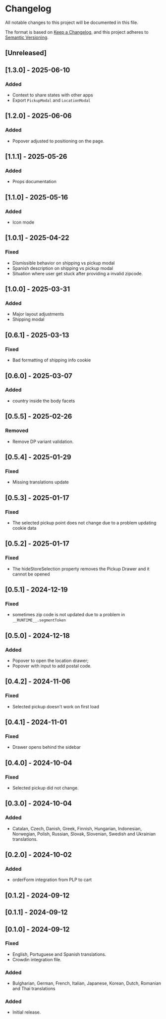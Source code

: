 # Changelog

All notable changes to this project will be documented in this file.

The format is based on [Keep a Changelog](https://keepachangelog.com/en/1.0.0/),
and this project adheres to [Semantic Versioning](https://semver.org/spec/v2.0.0.html).

## [Unreleased]

## [1.3.0] - 2025-06-10

### Added

- Context to share states with other apps
- Export `PickupModal` and `LocationModal`

## [1.2.0] - 2025-06-06

### Added

- Popover adjusted to positioning on the page.

## [1.1.1] - 2025-05-26

### Added

- Props documentation

## [1.1.0] - 2025-05-16

### Added

- Icon mode

## [1.0.1] - 2025-04-22

### Fixed

- Dismissible behavior on shipping vs pickup modal
- Spanish description on shipping vs pickup modal
- Situation where user get stuck after providing a invalid zipcode.

## [1.0.0] - 2025-03-31

### Added

- Major layout adjustments
- Shipping modal

## [0.6.1] - 2025-03-13

### Fixed

- Bad formatting of shipping info cookie

## [0.6.0] - 2025-03-07

### Added

- country inside the body facets

## [0.5.5] - 2025-02-26

### Removed

- Remove DP variant validation.

## [0.5.4] - 2025-01-29

### Fixed

- Missing translations update

## [0.5.3] - 2025-01-17

### Fixed

- The selected pickup point does not change due to a problem updating cookie data

## [0.5.2] - 2025-01-17

### Fixed

- The hideStoreSelection property removes the Pickup Drawer and it cannot be opened

## [0.5.1] - 2024-12-19

### Fixed

- sometimes zip code is not updated due to a problem in `__RUNTIME__.segmentToken`

## [0.5.0] - 2024-12-18

### Added

- Popover to open the location drawer;
- Popover with input to add postal code.

## [0.4.2] - 2024-11-06

### Fixed

- Selected pickup doesn't work on first load

## [0.4.1] - 2024-11-01

### Fixed

- Drawer opens behind the sidebar

## [0.4.0] - 2024-10-04

### Fixed

- Selected pickup did not change.

## [0.3.0] - 2024-10-04

### Added

- Catalan, Czech, Danish, Greek, Finnish, Hungarian, Indonesian, Norwegian, Polish, Russian, Slovak, Slovenian, Swedish and Ukrainian translations.

## [0.2.0] - 2024-10-02

### Added

- orderForm integration from PLP to cart

## [0.1.2] - 2024-09-12

## [0.1.1] - 2024-09-12

## [0.1.0] - 2024-09-12

### Fixed

- English, Portuguese and Spanish translations.
- Crowdin integration file.

### Added

- Bulgharian, German, French, Italian, Japanese, Korean, Dutch, Romanian and Thai translations

### Added

- Initial release.
